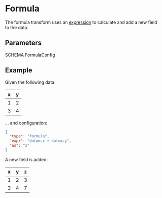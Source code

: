 # Formula

The formula transform uses an [expression](../expressions.md) to calculate
and add a new field to the data.

## Parameters

SCHEMA FormulaConfig

## Example

Given the following data:

| x   | y   |
| --- | --- |
| 1   | 2   |
| 3   | 4   |

... and configuration:

```json
{
  "type": "formula",
  "expr": "datum.x + datum.y",
  "as": "z"
}
```

A new field is added:

| x   | y   | z   |
| --- | --- | --- |
| 1   | 2   | 3   |
| 3   | 4   | 7   |
